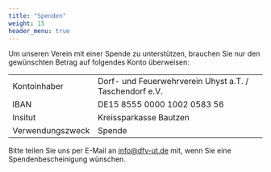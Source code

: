 ```yaml
---
title: "Spenden"
weight: 15
header_menu: true
---
```


Um unseren Verein mit einer Spende zu unterstützen, brauchen Sie nur den gewünschten Betrag auf folgendes Konto überweisen:

|   |   |
|---|---|
| Kontoinhaber | Dorf- und Feuerwehrverein Uhyst a.T. / Taschendorf e.V. |
| IBAN | DE15 8555 0000 1002 0583 56 |
| Insitut | Kreissparkasse Bautzen |
| Verwendungszweck | Spende |

Bitte teilen Sie uns per E-Mail an <info@dfv-ut.de> mit, wenn Sie eine Spendenbescheinigung wünschen.
